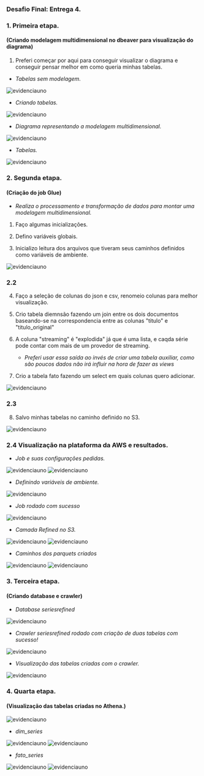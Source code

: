 ### Desafio Final: Entrega 4.

### 1. Primeira etapa.
#### (Criando modelagem multidimensional no dbeaver para visualização do diagrama)

1. Preferi começar por aqui para conseguir visualizar o diagrama e conseguir pensar melhor em como queria minhas tabelas.

- *Tabelas sem modelagem.*

![evidenciauno](../Evidências/02.png)

- *Criando tabelas.*
  
![evidenciauno](../Evidências/01.png)

- *Diagrama representando a modelagem multidimensional.*

![evidenciauno](../Evidências/03.png)

- *Tabelas.*
  
![evidenciauno](../Evidências/04.png)

### 2. Segunda etapa.
#### (Criação do job Glue)

- *Realiza o processamento e transformação de dados para montar uma modelagem multidimensional.*
  
1. Faço algumas inicializações.
     
2. Defino variáveis globais.
     
3. Inicializo leitura dos arquivos que tiveram seus caminhos definidos como variáveis de ambiente.
     
![evidenciauno](../Evidências/05.png)

### 2.2

4. Faço a seleção de colunas do json e csv, renomeio colunas para melhor visualização.
  
5. Crio tabela diemnsão fazendo um join entre os dois documentos baseando-se na correspondencia entre as colunas "titulo" e "titulo_original"
 
6. A coluna "streaming" é "explodida" já que é uma lista, e caqda série pode contar com mais de um provedor de streaming.

    - *Preferi usar essa saída ao invés de criar uma tabela auxiliar, como são poucos dados não irá influir na hora de fazer as views*
  
7. Crio a tabela fato fazendo um select em quais colunas quero adicionar.

![evidenciauno](../Evidências/06.png)

### 2.3

8. Salvo minhas tabelas no caminho definido no S3.

![evidenciauno](../Evidências/07.png)

### 2.4 Visualização na plataforma da AWS e resultados.

- *Job e suas configurações pedidas.*

![evidenciauno](../Evidências/08.png)
![evidenciauno](../Evidências/09.png)

- *Definindo variáveis de ambiente.*

![evidenciauno](../Evidências/10.png)

- *Job rodado com sucesso*

![evidenciauno](../Evidências/11.png)

- *Camada Refined no S3.*

![evidenciauno](../Evidências/12.png)
![evidenciauno](../Evidências/13.png)

- *Caminhos dos parquets criados*

![evidenciauno](../Evidências/14.png)
![evidenciauno](../Evidências/15.png)
     

### 3. Terceira etapa.
#### (Criando database e crawler)

- *Database seriesrefined*

![evidenciauno](../Evidências/16.png)

- *Crawler seriesrefined rodado com criação de duas tabelas com sucesso!*

![evidenciauno](../Evidências/17.png)

- *Visualização das tabelas criadas com o crawler.*

![evidenciauno](../Evidências/18.png)

### 4. Quarta etapa.
#### (Visualização das tabelas criadas no Athena.)

![evidenciauno](../Evidências/19.png)

- *dim_series*

![evidenciauno](../Evidências/20.png)
![evidenciauno](../Evidências/21.png)

- *fato_series*

![evidenciauno](../Evidências/22.png)
![evidenciauno](../Evidências/23.png)
